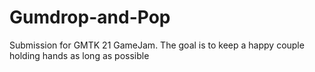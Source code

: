 # Gumdrop-and-Pop
 Submission for GMTK 21 GameJam. The goal is to keep a happy couple holding hands as long as possible
